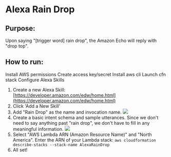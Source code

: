 # Alexa Rain Drop

## Purpose:
Upon saying "[trigger word] rain drop", the Amazon Echo will reply with "drop top".

## How to run:
Install AWS permissions
Create access key/secret
Install aws cli
Launch cfn stack
Configure Alexa Skills

1. Create a new Alexa Skill: [https://developer.amazon.com/edw/home.html](https://developer.amazon.com/edw/home.html)
2. Click 'Add a New Skill'
3. Add "Rain Drop" as the name and invocation name.
![](https://i.imgur.com/Ul8yz2G.png)
4. Create a basic intent schema and sample utterances. Since we don't need to say anything past "rain drop", we don't have to fill in any meaningful information.
![](https://i.imgur.com/TnVCh1z.png)
5. Select "AWS Lambda ARN (Amazon Resource Name)" and "North America". Enter the ARN of your Lambda stack: `aws cloudformation describe-stacks --stack-name AlexaRainDrop`
6. All set!
